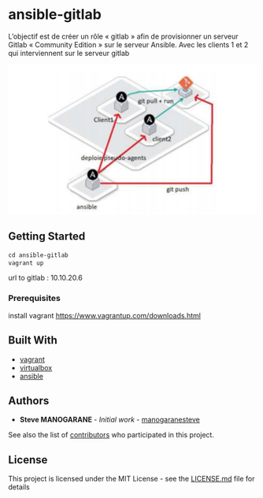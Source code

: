 # ansible-gitlab
L’objectif est de créer un rôle « gitlab » afin de provisionner un serveur Gitlab « Community Edition » sur le serveur Ansible. Avec les clients 1 et 2 qui interviennent sur le serveur gitlab

![alt text](https://github.com/manogaranesteve/ansible-gitlab/blob/master/img/subject.png)


## Getting Started

```
cd ansible-gitlab
vagrant up
```

url to gitlab : 10.10.20.6

### Prerequisites

install vagrant 
https://www.vagrantup.com/downloads.html


## Built With

* [vagrant](https://www.vagrantup.com/downloads.html)
* [virtualbox](https://www.virtualbox.org)
* [ansible](https://www.ansible.com)


## Authors

* **Steve MANOGARANE** - *Initial work* - [manogaranesteve](https://github.com/manogaranesteve)

See also the list of [contributors](https://github.com/manogaranesteve) who participated in this project.

## License

This project is licensed under the MIT License - see the [LICENSE.md](LICENSE.md) file for details


